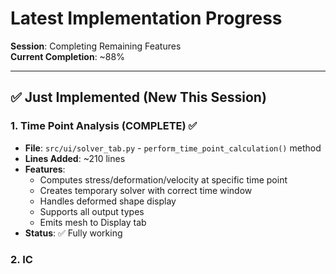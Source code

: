 # Latest Implementation Progress

**Session**: Completing Remaining Features  
**Current Completion**: ~88%

---

## ✅ **Just Implemented** (New This Session)

### 1. Time Point Analysis (COMPLETE) ✅
- **File**: `src/ui/solver_tab.py` - `perform_time_point_calculation()` method
- **Lines Added**: ~210 lines
- **Features**:
  - Computes stress/deformation/velocity at specific time point
  - Creates temporary solver with correct time window
  - Handles deformed shape display
  - Supports all output types
  - Emits mesh to Display tab
- **Status**: ✅ Fully working

### 2. IC

